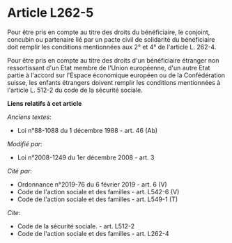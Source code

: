 # Article L262-5

Pour être pris en compte au titre des droits du bénéficiaire, le conjoint, concubin ou partenaire lié par un pacte civil de
solidarité du bénéficiaire doit remplir les conditions mentionnées aux 2° et 4° de l'article L. 262-4. 

Pour être pris en compte au titre des droits d'un bénéficiaire étranger non ressortissant d'un Etat membre de l'Union
européenne, d'un autre Etat partie à l'accord sur l'Espace économique européen ou de la Confédération suisse, les enfants
étrangers doivent remplir les conditions mentionnées à l'article L. 512-2 du code de la sécurité sociale.

**Liens relatifs à cet article**

_Anciens textes_:

  - Loi n°88-1088 du 1 décembre 1988 - art. 46 (Ab)

_Modifié par_:

  - Loi n°2008-1249 du 1er décembre 2008 - art. 3

_Cité par_:

  - Ordonnance n°2019-76 du 6 février 2019 - art. 6 (V)
  - Code de l'action sociale et des familles - art. L542-6 (V)
  - Code de l'action sociale et des familles - art. L549-1 (T)

_Cite_:

  - Code de la sécurité sociale. - art. L512-2
  - Code de l'action sociale et des familles - art. L262-4
